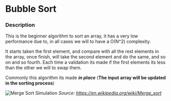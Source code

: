 # Bubble Sort

### Description
This is the beginner algorithm to sort an array, it has a very low performance due to, in all cases we will to have a O(N^2) complexity.

It starts taken the first element, and compare with all the rest elements in the array, once finish, will take the second element and do the same, and so on and so fourth.
Each time a validation its made if the first elements its less than the other we will to swap them.

Commonly this algorithm its made ***in place*** (**The input array will be updated in the sorting process**)

![Merge Sort Simulation](merge-example.gif)
*Source: https://en.wikipedia.org/wiki/Merge_sort* 
